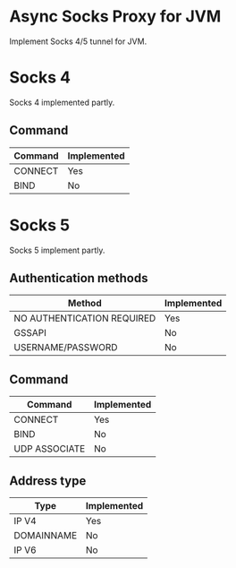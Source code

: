 # Async Socks Proxy for JVM

Implement Socks 4/5 tunnel for JVM.

# Socks 4

Socks 4 implemented partly.

## Command

| Command  | Implemented   |
|----------|---------------|
| CONNECT  | Yes           |
| BIND     | No            |

# Socks 5

Socks 5 implement partly.

## Authentication methods

| Method                      | Implemented   |
|-----------------------------|---------------|
| NO AUTHENTICATION REQUIRED  | Yes           |
| GSSAPI                      | No            |
| USERNAME/PASSWORD           | No            |

## Command

| Command       | Implemented |
|---------------|-------------|
| CONNECT       | Yes         |
| BIND          | No          |
| UDP ASSOCIATE | No          |

## Address type

| Type       | Implemented  |
|------------|--------------|
| IP V4      | Yes          |
| DOMAINNAME | No           |
| IP V6      | No           |
